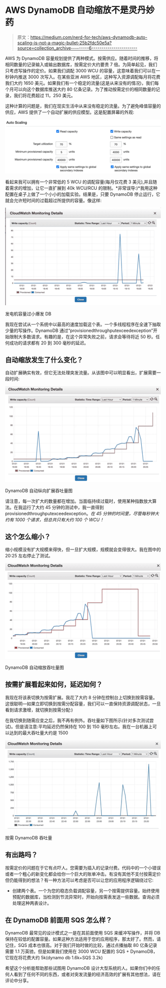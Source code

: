 # AWS DynamoDB 自动缩放不是灵丹妙药

> 原文：<https://medium.com/nerd-for-tech/aws-dynamodb-auto-scaling-is-not-a-magic-bullet-25b2fdc50e5a?source=collection_archive---------6----------------------->

AWS 为 DynamoDB 容量规划提供了两种模式。按需供应。随着时间的推移，将相同数量的记录输入或输出数据库，按需定价大约要贵 7 倍。为简单起见，我们只考虑写操作的定价。如果我们调配 3000 WCU 的容量，这意味着我们可以在一秒钟内推送 3000 次写入。在某些亚洲 AWS 地区，这种写入资源调配每月将花费我们大约 1650 美元。如果我们有一个稳定的流量(这是从来没有的情况)，我们每个月可以向这个数据库推送大约 80 亿条记录。为了推动按需定价的相同数量的记录，我们将花费超过 11，250 美元。

这种计算的问题是，我们在现实生活中从来没有稳定的流量。为了避免峰值容量的供应，AWS 提供了一个自动扩展的供应模型。这是配置屏幕的外观:

![](img/9dd74340933a84a1e005188b2ccb79ab.png)

看起来我可以拥有一个非常低的 5 WCU 的调配容量(每月仅花费 3 美元),并且随着需求的增加，让它一直扩展到 40k WCU/RCU 的限制。*非常误导:)*我用这种配置在桌子上做了一个小小的加载实验。结果是，只要 DynamoDB 停止运行，它就会允许短时间的过载超过所提供的容量。像这样:

![](img/56df7fddc8235a7eeea640fa6be7e0d1.png)

发电机容量过小爆发 DB

我现在尝试从一个系统中以最高的速度加载这个表。一个多线程程序在全速下抽取少量的写操作。DynamoDB 通过“provisionedthroughputexceedexception”开始限制大多数请求。有趣的是，在这个异常失败之前，请求会等待将近 50 秒。任何成功的请求都有 20 到 300 毫秒的延迟。

## 自动缩放发生了什么变化？

自动扩展确实有效，但它无法处理突发流量。从该图中可以明显看出，扩展需要一段时间:

![](img/450245232bcdbdbc2d10a58e1962a8f7.png)

DynamoDB 自动纵向扩展吞吐量图

请注意，每一次扩大的数量都在增加。当面临持续过载时，使用某种指数放大算法。在我运行了大约 45 分钟的测试中，我一直得到 provisionedthroughputexceedexception。*在 45 分钟的时间里，尽管每秒钟大约有 1000 个请求，但总共只有大约 100 个 WCU！*

## 这个怎么缩小？

缩小规模没有扩大规模来得快，但一旦扩大规模，规模就会变得很大。我在图中的 20:25 左右停止了测试。

![](img/6bc1a4b3e8414c132c7a47e1245d8653.png)

DynamoDB 自动缩放吞吐量图

## 按需扩展看起来如何，延迟如何？

我现在将该表切换为按需扩展。我花了大约 8 分钟在控制台上切换到按需容量。这很聪明—如果立即切换到按需分配容量，我们可以一直保持资源调配状态，一旦看到请求激增，就切换到按需分配:)

在我切换到随需应变之后，我不再有例外。吞吐量如下图所示(针对多次测试尝试)。但是请注意:平均延迟仍然保持在 100 到 150 毫秒左右。我在一台机器上可以达到的最大吞吐量大约是 1500

![](img/8a572a1481b9983965ca8bedbf26455f.png)

按需 DynamoDB 吞吐量

## 有出路吗？

按需定价的问题在于它有点吓人。您需要为插入的记录付费。代码中的一个小错误或者一个粗心的新变化都会给你一个巨大的账单冲击。有没有其他不支付按需定价但仍能得到的想法？有一种方法可以考虑是否可以让您的应用程序逻辑绕过它:

*   创建两个表。一个为您的稳态负载调配容量，另一个按需提供容量。始终使用预配的数据库，当检测到节流异常时，开始向按需表发送一些数据。查询必须处理这种两表设计。

## 在 DynamoDB 前面用 SQS 怎么样？

DynamoDB 最常见的设计模式之一是在其前面使用 SQS 来缓冲写操作，并将 DB 保持在较低的配置容量。如果这种方法适用于您的应用程序，那太好了。然而，请记住，SQS 成本也很高。对于我们开始时做的比较，通过点播抽取 80 亿条记录需要 1.1 万英镑。但是如果我们使用在 3000 WCU 配置的 SQS + DynamoDB，它现在将花费大约 5k(dynamo db 1.6k+SQS 3.2k)

希望这个分析能帮助那些试图用 DynamoDB 设计大型系统的人。如果你们中的任何人看到了任何不同的东西，或者对突发流量的经济高效的扩展有其他想法，请在评论中分享。